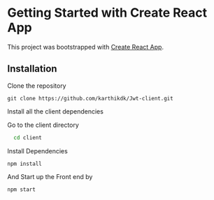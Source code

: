 # Getting Started with Create React App

This project was bootstrapped with [Create React App](https://github.com/facebook/create-react-app).

## Installation

Clone the repository

```
git clone https://github.com/karthikdk/Jwt-client.git
```
Install all the client dependencies

Go to the client directory

```bash
  cd client
```

Install Dependencies
```
npm install
```

And Start up the Front end by

```
npm start
```
